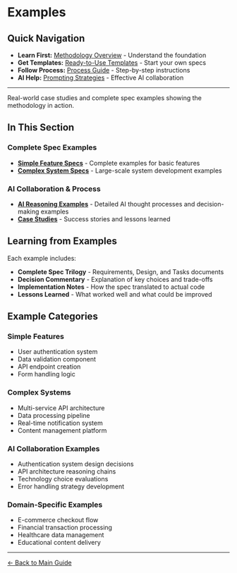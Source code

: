 # Examples

<!-- Navigation Metadata -->
<!-- Section: Examples | Level: Reference | Prerequisites: README.md -->
<!-- Related: templates/README.md, process/README.md, resources/ai-reasoning.md -->

## Quick Navigation
- **Learn First:** [Methodology Overview](../README.md) - Understand the foundation
- **Get Templates:** [Ready-to-Use Templates](../templates/README.md) - Start your own specs
- **Follow Process:** [Process Guide](../process/README.md) - Step-by-step instructions
- **AI Help:** [Prompting Strategies](../prompting/README.md) - Effective AI collaboration

---

Real-world case studies and complete spec examples showing the methodology in action.

## In This Section

### Complete Spec Examples

- **[Simple Feature Specs](simple-feature-spec.md)** - Complete examples for basic features
- **[Complex System Specs](complex-system-spec.md)** - Large-scale system development examples  

### AI Collaboration & Process

- **[AI Reasoning Examples](../resources/ai-reasoning-examples.md)** - Detailed AI thought processes and decision-making examples
- **[Case Studies](case-studies.md)** - Success stories and lessons learned

## Learning from Examples

Each example includes:

- **Complete Spec Trilogy** - Requirements, Design, and Tasks documents
- **Decision Commentary** - Explanation of key choices and trade-offs
- **Implementation Notes** - How the spec translated to actual code
- **Lessons Learned** - What worked well and what could be improved

## Example Categories

### Simple Features
- User authentication system
- Data validation component
- API endpoint creation
- Form handling logic

### Complex Systems
- Multi-service API architecture
- Data processing pipeline
- Real-time notification system
- Content management platform

### AI Collaboration Examples
- Authentication system design decisions
- API architecture reasoning chains
- Technology choice evaluations
- Error handling strategy development

### Domain-Specific Examples
- E-commerce checkout flow
- Financial transaction processing
- Healthcare data management
- Educational content delivery

---

[← Back to Main Guide](../../README.md)